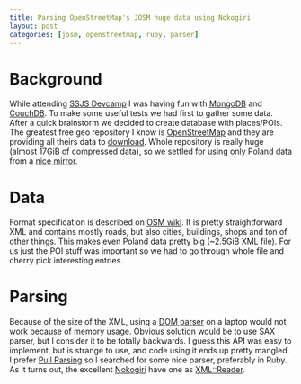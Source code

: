 ```yaml
---
title: Parsing OpenStreetMap's JOSM huge data using Nokogiri 
layout: post
categories: [josm, openstreetmap, ruby, parser]
---
```


# Background

While attending [SSJS Devcamp](/event/ssjs/devmeetigs/2011/07/04/DevCamp.html)
I was having fun with [MongoDB](http://www.mongodb.org) and
[CouchDB](http://couchdb.apache.org/). To make some useful tests we had first to
gather some data. After a quick brainstorm we decided to create
database with places/POIs. The greatest free geo repository I know is
[OpenStreetMap](http://openstreetmap.org) and they are providing all theirs
data to [download](http://wiki.openstreetmap.org/wiki/Downloading_data). Whole
repository is really huge (almost 17GiB of compressed data), so we settled for
using only Poland data from a [nice
mirror](http://download.geofabrik.de/osm/europe/).

# Data

Format specification is described on [OSM
wiki](http://wiki.openstreetmap.org/wiki/JOSM_file_format). It is pretty
straightforward XML and contains mostly roads, but also cities, buildings,
shops and ton of other things. This makes even Poland data pretty big (~2.5GiB
XML file). For us just the POI stuff was important so we had to go through
whole file and cherry pick interesting entries.

# Parsing

Because of the size of the XML, using a [DOM
parser](http://en.wikipedia.org/wiki/XML#Document_Object_Model_.28DOM.29) on a
laptop would not work because of memory usage. Obvious solution would be to use
SAX parser, but I consider it to be totally backwards. I guess this API was easy to
implement, but is strange to use, and code using it ends up pretty mangled.  I
prefer [Pull Parsing](http://www.xmlpull.org/) so I searched for some nice
parser, preferably in Ruby. As it turns out, the excellent
[Nokogiri](http://nokogiri.org) have one as
[XML::Reader](http://nokogiri.org/Nokogiri/XML/Reader.html). 



